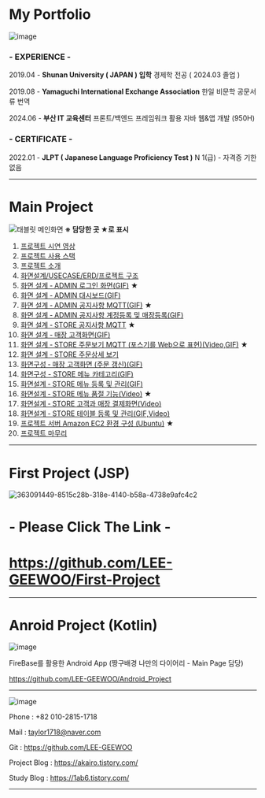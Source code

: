 # My Portfolio

![image](https://github.com/user-attachments/assets/7e6026e3-12b2-4e12-9f5e-e0f9d7c35897)

### - EXPERIENCE -

2019.04 - **Shunan University ( JAPAN ) 입학**
          경제학 전공 ( 2024.03 졸업 )

2019.08 - **Yamaguchi International Exchange Association**
          한일 비문학 공문서류 번역

2024.06 - **부산 IT 교육센터**
          프론트/백엔드 프레임워크 활용 자바 웹&앱 개발 
          (950H) 

### - CERTIFICATE -

2022.01 - **JLPT ( **Japanese Language Proficiency Test** )**
          N 1(급) - 자격증 기한 없음

---

# Main Project
![태블릿 메인화면](https://github.com/user-attachments/assets/235083ed-1c62-448a-8c0c-9cc53e991e49)
**※ 담당한 곳 ★로 표시**

1. [프로젝트 시연 영상](../../wiki/프로젝트-시연-영상)
2. [프로젝트 사용 스택](../../wiki/프로젝트-사용-스택)
3. [프로젝트 소개](../../wiki/프로젝트-소개) 
4. [화면설계/USECASE/ERD/프로젝트 구조](../../wiki/화면설계-USECASE-ERD-프로젝트-구조)  
5. [화면 설계 ‐ ADMIN 로그인 화면(GIF)](../../wiki/화면-설계-‐-ADMIN-로그인-화면) ★
6. [화면 설계 ‐ ADMIN 대시보드(GIF)](../../wiki/화면-설계-‐-ADMIN-대시보드)
7. [화면 설계 ‐ ADMIN 공지사항 MQTT(GIF)](../../wiki/화면-설계-‐-ADMIN-공지사항-MQTT) ★
8. [화면 설계 ‐ ADMIN 공지사항 계정등록 및 매장등록(GIF)](../../wiki/화면-설계-‐-ADMIN-공지사항-계정등록-및-매장등록)
9. [화면 설계 ‐ STORE 공지사항 MQTT](../../wiki/화면-설계-‐-STORE-공지사항-MQTT) ★
10. [화면 설계 ‐ 매장 고객화면(GIF)](../../wiki/화면-설계-‐-매장-고객화면)
11. [화면 설계 ‐ STORE 주문보기 MQTT (포스기를 Web으로 표현)(Video,GIF)](../../wiki/화면-설계-‐-STORE-주문보기-MQTT-(포스기를-Web으로-표현)) ★
12. [화면 설계 ‐ STORE 주문상세 보기](../../wiki/화면-설계-‐-STORE-주문상세-보기)
13. [화면구성 ‐ 매장 고객화면 (주문 갱신)(GIF)](../../wiki/화면구성-‐-매장-고객화면-(계산서-갱신))
14. [화면구성 - STORE 메뉴 카테고리(GIF)](../../wiki/화면구성-‐-STORE-메뉴-카테고리)
15. [화면설계 ‐ STORE 메뉴 등록 및 관리(GIF)](../../wiki/화면설계-‐-STORE-메뉴-등록-및-관리)
16. [화면설계 ‐ STORE 메뉴 품절 기능(Video)](../../wiki/화면설계-‐-STORE-메뉴-품절-기능) ★
17. [화면설계 ‐ STORE 고객과 매장 결제화면(Video)](../../wiki/화면설계-‐-STORE-고객과-매장-결제화면)
18. [화면설계 ‐ STORE 테이블 등록 및 관리(GIF,Video)](../../wiki/화면설계-‐-STORE-테이블-등록-및-관리)
19. [프로젝트 서버 Amazon EC2 환경 구성 (Ubuntu)](../../wiki/프로젝트-서버-Amazon-EC2-환경-구성-(Ubuntu)) ★
20. [프로젝트 마무리](../../wiki/프로젝트-마무리)

---

# First Project (JSP)

![363091449-8515c28b-318e-4140-b58a-4738e9afc4c2](https://github.com/user-attachments/assets/691cdfdb-34ee-49d2-a64d-848ca0625383)

# - Please Click The Link -
# https://github.com/LEE-GEEWOO/First-Project

---

# Anroid Project (Kotlin)

![image](https://github.com/user-attachments/assets/ee7416eb-534e-4cd7-adf8-5674f66a42f8)

FireBase를 활용한 Android App (짱구배경 나만의 다이어리 - Main Page 담당)

https://github.com/LEE-GEEWOO/Android_Project

---

![image](https://github.com/user-attachments/assets/13335aae-cffd-405b-a651-1918a2d617eb)

Phone : +82 010-2815-1718

Mail  : taylor1718@naver.com

Git : https://github.com/LEE-GEEWOO

Project Blog     :  https://akairo.tistory.com/

Study Blog : https://1ab6.tistory.com/

---

  

